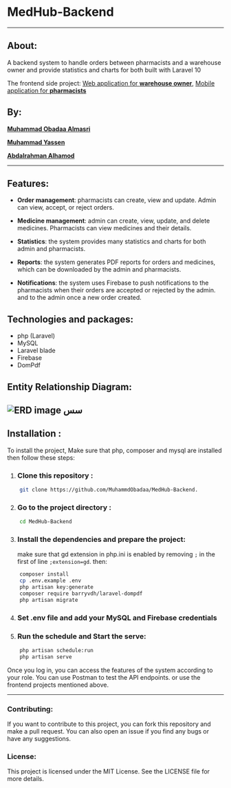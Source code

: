 # MedHub-Backend
---

## About:
A backend system to handle orders between pharmacists and a warehouse owner and provide statistics and charts for both built with Laravel 10

The frontend side project: [Web application for **warehouse owner**](https://github.com/Abdalrahman-Alhamod/MedHub-Web), [Mobile application for **pharmacists**](https://github.com/Abdalrahman-Alhamod/MedHub-Mobile)


## By:
[**Muhammad Obadaa Almasri**](https://github.com/MuhammdObadaa)

[**Muhammad Yassen**](https://github.com/MhdYa9)

[**Abdalrahman Alhamod**](https://github.com/Abdalrahman-Alhamod)

---
## Features:
* **Order management**: pharmacists can create, view and update. Admin can view, accept, or reject orders.

* **Medicine management**: admin can create, view, update, and delete medicines. Pharmacists can view medicines and their details.

* **Statistics**: the system provides many statistics and charts for both admin and pharmacists.

* **Reports**: the system generates PDF reports for orders and medicines, which can be downloaded by the admin and pharmacists.

* **Notifications**: the system uses Firebase to push notifications to the pharmacists when their orders are accepted or rejected by the admin. and to the admin once a new order created.

## Technologies and packages:
* php (Laravel)
* MySQL
* Laravel blade
* Firebase
* DomPdf

## Entity Relationship Diagram:

![ERD image](https://raw.githubusercontent.com/MuhammdObadaa/MedHub-Backend/main/DB.jpg)
سس
---

## Installation :
To install the project, Make sure that php, composer and mysql are installed then follow these steps:

1. ### Clone this repository :

```bash
    git clone https://github.com/MuhammdObadaa/MedHub-Backend.
```
2. ### Go to the project directory : 
```bash
    cd MedHub-Backend
```
3. ### Install the dependencies and prepare the project:
    make sure that gd extension in php.ini is enabled by removing `;` in the first of line `;extension=gd`. then:
```bash
    composer install
    cp .env.example .env
    php artisan key:generate
    composer require barryvdh/laravel-dompdf
    php artisan migrate
```
4. ### Set .env file and add your MySQL and Firebase credentials

5. ### Run the schedule and Start the serve:
```bash
    php artisan schedule:run
    php artisan serve
```

Once you log in, you can access the features of the system according to your role. You can use Postman to test the API endpoints. or use the frontend projects mentioned above.

---

### Contributing:
If you want to contribute to this project, you can fork this repository and make a pull request. You can also open an issue if you find any bugs or have any suggestions.

### License:
This project is licensed under the MIT License. See the LICENSE file for more details.

